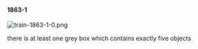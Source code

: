 #### 1863-1
![train-1863-1-0.png](https://github.com/lil-lab/nlvr/raw/master/nlvr/train/images/61/train-1863-1-0.png "train-1863-1-0.png")

there is at least one grey box which contains exactly five objects